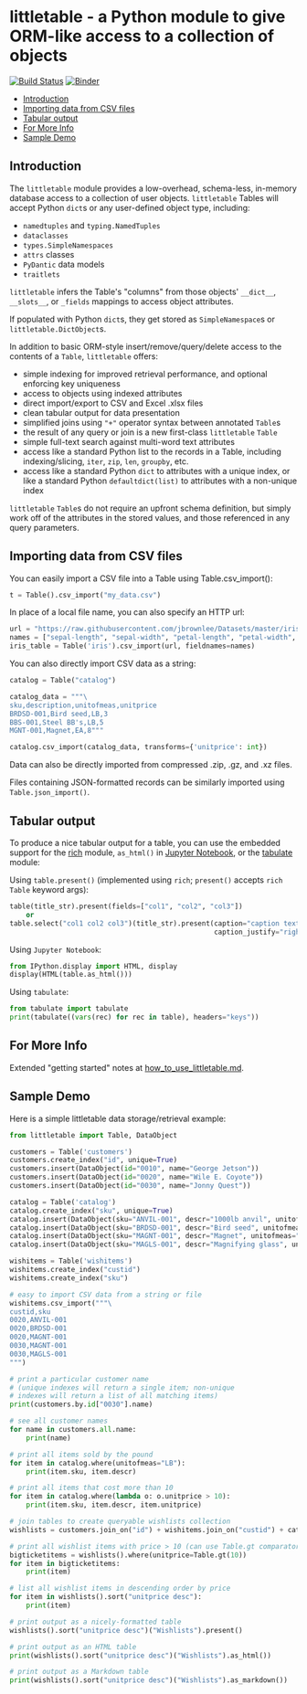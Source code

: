 # littletable - a Python module to give ORM-like access to a collection of objects
[![Build Status](https://travis-ci.org/ptmcg/littletable.svg?branch=master)](https://travis-ci.org/ptmcg/littletable) [![Binder](https://mybinder.org/badge_logo.svg)](https://mybinder.org/v2/gh/ptmcg/littletable/master)

- [Introduction](#introduction)
- [Importing data from CSV files](#importing-data-from-csv-files)
- [Tabular output](#tabular-output)
- [For More Info](#for-more-info)
- [Sample Demo](#sample-demo)

Introduction
------------
The `littletable` module provides a low-overhead, schema-less, in-memory database access to a collection 
of user objects. `littletable` Tables will accept Python `dict`s or any user-defined object type, including:

- `namedtuples` and `typing.NamedTuples`
- `dataclasses`
- `types.SimpleNamespaces`
- `attrs` classes
- `PyDantic` data models
- `traitlets`

`littletable` infers the Table's "columns" from those objects' `__dict__`, `__slots__`, or `_fields` mappings to access
object attributes. 

If populated with Python `dict`s, they get stored as `SimpleNamespace`s or `littletable.DictObject`s.

In addition to basic ORM-style insert/remove/query/delete access to the contents of a `Table`, `littletable` offers:
* simple indexing for improved retrieval performance, and optional enforcing key uniqueness 
* access to objects using indexed attributes
* direct import/export to CSV and Excel .xlsx files
* clean tabular output for data presentation
* simplified joins using `"+"` operator syntax between annotated `Table`s 
* the result of any query or join is a new first-class `littletable` `Table` 
* simple full-text search against multi-word text attributes
* access like a standard Python list to the records in a Table, including indexing/slicing, `iter`, `zip`, `len`, `groupby`, etc.
* access like a standard Python `dict` to attributes with a unique index, or like a standard Python `defaultdict(list)` to attributes with a non-unique index

`littletable` `Table`s do not require an upfront schema definition, but simply work off of the attributes in 
the stored values, and those referenced in any query parameters.


Importing data from CSV files
-----------------------------
You can easily import a CSV file into a Table using Table.csv_import():

```python
t = Table().csv_import("my_data.csv")
```

In place of a local file name, you can also specify  an HTTP url:

```python
url = "https://raw.githubusercontent.com/jbrownlee/Datasets/master/iris.csv"
names = ["sepal-length", "sepal-width", "petal-length", "petal-width", "class"]
iris_table = Table('iris').csv_import(url, fieldnames=names)
```

You can also directly import CSV data as a string:

```python
catalog = Table("catalog")

catalog_data = """\
sku,description,unitofmeas,unitprice
BRDSD-001,Bird seed,LB,3
BBS-001,Steel BB's,LB,5
MGNT-001,Magnet,EA,8"""

catalog.csv_import(catalog_data, transforms={'unitprice': int})
```

Data can also be directly imported from compressed .zip, .gz, and .xz files.

Files containing JSON-formatted records can be similarly imported using `Table.json_import()`.


Tabular output
--------------
To produce a nice tabular output for a table, you can use the embedded support for
the [rich](https://github.com/willmcgugan/rich) module, `as_html()` in [Jupyter Notebook](https://jupyter.org/),
or the [tabulate](https://github.com/astanin/python-tabulate) module:

Using `table.present()` (implemented using `rich`; `present()` accepts `rich` `Table` keyword args):

```python
table(title_str).present(fields=["col1", "col2", "col3"])
    or
table.select("col1 col2 col3")(title_str).present(caption="caption text", 
                                                  caption_justify="right")
```

Using `Jupyter Notebook`:

```python
from IPython.display import HTML, display
display(HTML(table.as_html()))
```

Using `tabulate`:

```python
from tabulate import tabulate
print(tabulate((vars(rec) for rec in table), headers="keys"))
```

For More Info
-------------
Extended "getting started" notes at [how_to_use_littletable.md](https://github.com/ptmcg/littletable/blob/master/how_to_use_littletable.md).

Sample Demo
-----------
Here is a simple littletable data storage/retrieval example:

```python
from littletable import Table, DataObject

customers = Table('customers')
customers.create_index("id", unique=True)
customers.insert(DataObject(id="0010", name="George Jetson"))
customers.insert(DataObject(id="0020", name="Wile E. Coyote"))
customers.insert(DataObject(id="0030", name="Jonny Quest"))

catalog = Table('catalog')
catalog.create_index("sku", unique=True)
catalog.insert(DataObject(sku="ANVIL-001", descr="1000lb anvil", unitofmeas="EA",unitprice=100))
catalog.insert(DataObject(sku="BRDSD-001", descr="Bird seed", unitofmeas="LB",unitprice=3))
catalog.insert(DataObject(sku="MAGNT-001", descr="Magnet", unitofmeas="EA",unitprice=8))
catalog.insert(DataObject(sku="MAGLS-001", descr="Magnifying glass", unitofmeas="EA",unitprice=12))

wishitems = Table('wishitems')
wishitems.create_index("custid")
wishitems.create_index("sku")

# easy to import CSV data from a string or file
wishitems.csv_import("""\
custid,sku
0020,ANVIL-001
0020,BRDSD-001
0020,MAGNT-001
0030,MAGNT-001
0030,MAGLS-001
""")

# print a particular customer name 
# (unique indexes will return a single item; non-unique
# indexes will return a list of all matching items)
print(customers.by.id["0030"].name)

# see all customer names
for name in customers.all.name:
    print(name)

# print all items sold by the pound
for item in catalog.where(unitofmeas="LB"):
    print(item.sku, item.descr)

# print all items that cost more than 10
for item in catalog.where(lambda o: o.unitprice > 10):
    print(item.sku, item.descr, item.unitprice)

# join tables to create queryable wishlists collection
wishlists = customers.join_on("id") + wishitems.join_on("custid") + catalog.join_on("sku")

# print all wishlist items with price > 10 (can use Table.gt comparator instead of lambda)
bigticketitems = wishlists().where(unitprice=Table.gt(10))
for item in bigticketitems:
    print(item)

# list all wishlist items in descending order by price
for item in wishlists().sort("unitprice desc"):
    print(item)

# print output as a nicely-formatted table
wishlists().sort("unitprice desc")("Wishlists").present()

# print output as an HTML table
print(wishlists().sort("unitprice desc")("Wishlists").as_html())

# print output as a Markdown table
print(wishlists().sort("unitprice desc")("Wishlists").as_markdown())

```
